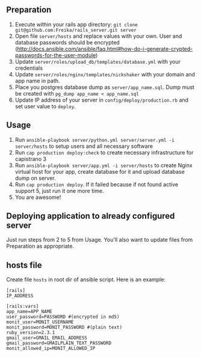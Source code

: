 ## Preparation

1. Execute within your rails app directory: `git clone git@github.com:Freika/rails_server.git server`
2. Open file `server/hosts` and replace values with your own. User and database passwords should be encrypted (http://docs.ansible.com/ansible/faq.html#how-do-i-generate-crypted-passwords-for-the-user-module)
3. Update `server/roles/upload_db/templates/database.yml` with your credentials
4. Update `server/roles/nginx/templates/nickshaker` with your domain and app name in path.
5. Place you postgres database dump as `server/app_name.sql`. Dump must be created with `pg_dump app_name < app_name.sql`
5. Update IP address of your server in `config/deploy/production.rb` and set user value to `deploy`.

## Usage

1. Run `ansible-playbook server/python.yml server/server.yml -i server/hosts` to setup users and all necessary software
2. Run `cap production deploy:check` to create necessary infrastructure for capistrano 3
3. Run `ansible-playbook server/app.yml -i server/hosts` to create Nginx virtual host for your app, create database for it and upload database dump on server.
4. Run `cap production deploy`. If it failed because if not found active support 5, just run it one more time.
5. You are awesome!

## Deploying application to already configured server

Just run steps from 2 to 5 from Usage. You'll also want to update files from Preparation as appropriate.

## hosts file
Create file `hosts` in root dir of ansible script. Here is an example:

```
[rails]
IP_ADDRESS

[rails:vars]
app_name=APP_NAME
user_password=PASSWORD #(encrypted in md5)
monit_user=MONIT_USERNAME
monit_password=MONIT_PASSWORD #(plain text)
ruby_version=2.3.1
gmail_user=GMAIL_EMAIL_ADDRESS
gmail_password=GMAILPLAIN_TEXT_PASSWORD
monit_allowed_ip=MONIT_ALLOWED_IP
```
